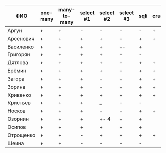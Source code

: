 | **ФИО**     | one-many | many-to-many | select #1 | select #2 | select #3 | sqli | crud | er_diagram | deploy | indexes |
|-------------|----------|--------------|-----------|-----------|-----------|------|------|------------|--------|---------|
| Аргун       | +        | +            | -         | -         | -         | -    | +    | +          | +      |         |
| Арсенович   | +        | +            | +         | +         | +         | +    | +    | +          | +      |         |
| Василенко   | +        | +            | +         | +         | +-        | +    |      | +          | +      |         |
| Григорян    | +        | +            | +         | +         | +         | -    |      |            |        |         |
| Дятлова     | +        | +            | +         | +         | +         | +    | +    | +          | +      |         |
| Ерёмин      | +        | +            | +         | +         | +         | +    | +    | +          | +      |         |
| Загора      | +        | +            | +         | -         | +         | +    | +    | +          | +      |         |
| Зорина      | +        | +            | +         | -         | +         | +    | +    | +          |        |         |
| Кривенко    | +        | +            | +         | +         | +         | +    | +    | +          | +      |         |
| Кристьев    | +        | +            | +         | _         | -         | -    |      |            |        |         |
| Носков      | +        | +            | +         | -         | -         | +    | +    |            | +      |         |
| Озорнин     | +        | +            | +         | +- 4      | +         | +    |      | +          |        |         |
| Осипов      | +        | +            | +         | +         | +         | +    |      |            |        |         |
| Отрощенко   | +        | +            | -         | +         | +         | +    | +    | +          | +      |         |
| Шеина       | +        | +            | -         | -         | -         | -    |      |            |        |         |
